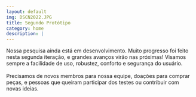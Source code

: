 ```yaml
---
layout: default
img: DSCN2022.JPG
title: Segundo Protótipo
category: home
description: |
---
```

Nossa pesquisa ainda está em desenvolvimento. Muito progresso foi feito nesta segunda iteração, e grandes avanços virão nas próximas! Visamos sempre a facilidade de uso, robustez, conforto e segurança do usuário.
<br><br>
Precisamos de novos membros para nossa equipe, doações para comprar peças, e pessoas que queiram participar dos testes ou contribuir com novas ideias.
